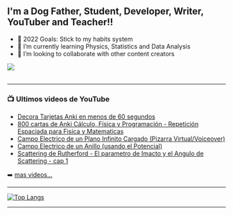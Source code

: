 ## I'm a Dog Father, Student, Developer, Writer, YouTuber and Teacher!!
- 🥅 2022 Goals: Stick to my habits system
- 🌱 I’m currently learning Physics, Statistics and Data Analysis 
- 👯 I’m looking to collaborate with other content creators

<a href="https://www.youtube.com/c/floresenhalloween">
  <img align="center" src="https://github-readme-stats.vercel.app/api?username=fbientrigo&show_icons=true&theme=synthwave" />
</a>

<br/>


<br />

---

### 📺 Ultimos videos de YouTube

<!-- YOUTUBE:START -->
- [Decora Tarjetas Anki en menos de 60 segundos](https://www.youtube.com/watch?v=R8LQPpWlW_4)
- [800 cartas de Anki Cálculo, Física y Programación - Repetición Espaciada para Fisica y Matematicas](https://www.youtube.com/watch?v=mlWHKuN47YQ)
- [Campo Electrico de un Plano Infinito Cargado &lpar;Pizarra Virtual/Voiceover&rpar;](https://www.youtube.com/watch?v=DcYFQ6EiJ5M)
- [Campo Electrico de un Anillo &lpar;usando el Potencial&rpar;](https://www.youtube.com/watch?v=hzyl9EE7asQ)
- [Scattering de Rutherford - El parametro de Imacto y el Angulo de Scattering - cap 1](https://www.youtube.com/watch?v=Vp9R_4LZQM4)
<!-- YOUTUBE:END -->

➡️ [mas videos...](https://www.youtube.com/c/floresenhalloween)

---

[![Top Langs](https://github-readme-stats.vercel.app/api/top-langs/?username=fbientrigo&layout=compact)](https://github.com/anuraghazra/github-readme-stats)

---


[website]: https://www.youtube.com/c/floresenhalloween
[youtube]: https://youtu.be/mlWHKuN47YQ
[instagram]: https://www.instagram.com/floresenhalloween/
[linkedin]: https://www.linkedin.com/in/fabian-trigo-769245197/